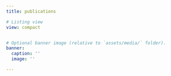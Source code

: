 ```yaml
---
title: publications

# Listing view
view: compact


# Optional banner image (relative to `assets/media/` folder).
banner:
  caption: ''
  image: ''

---
```

